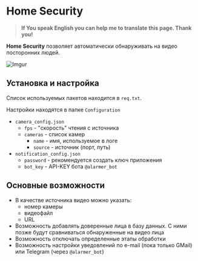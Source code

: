 # Home Security

> **If You speak English you can help me to translate this page. Thank you!**

**Home Security** позволяет автоматически обнаруживать на видео посторонних людей.

![Imgur](https://i.imgur.com/Wmvv9yV.png)

## Установка и настройка
Список используемых пакетов находится в `req.txt`.

Настройки находятся в папке `Configuration`

* `camera_config.json`
    * `fps` - "скорость" чтения с источника
    * `cameras` - список камер
        * `name` - имя, используемое в логе
        * `source` - источник (порт, путь)
* `notification_config.json` 
    * `password` - рекомендуется создать ключ приложения
    * `bot_key` - API-KEY бота `@alarmer_bot`

## Основные возможности

* В качестве источника видео можно указать: 
    * номер камеры
    * видеофайл
    * URL
* Возможность добавлять доверенные лица в базу данных. С ними позже будут сравниваться обнаруженные на видео лица
* Возможность отключать определенные этапы обработки
* Возможность настройки уведовлений по e-mail (пока только GMail) или Telegram (через `@alarmer_bot`)